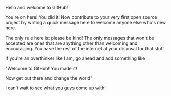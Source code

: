 Hello and welcome to GitHub! 

You're on here! You did it! Now contribute to your very first open source project by writing a quick message here to welcome anyone else who's new here. 

The only rule here is: please be kind! The only messages that won't be accepted are ones that are anything other than welcoming and encouraging. You have the rest of the internet at your disposal for that stuff.

If you're an overthinker like I am, go ahead and add something like 


"Welcome to GitHub! You made it! 

Now get out there and change the world"


I can't wait to see what you guys come up with!

